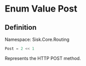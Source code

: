 # Enum Value Post

## Definition
Namespace: Sisk.Core.Routing

```csharp
Post = 2 << 1
```

Represents the HTTP POST method.

